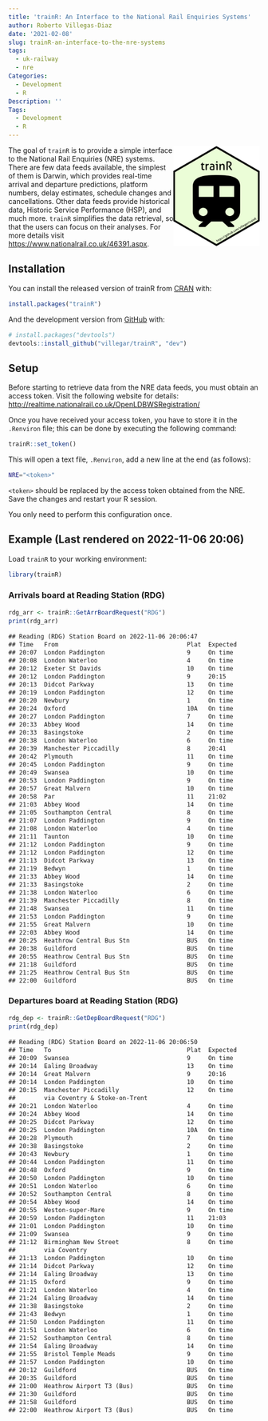 ```yaml
---
title: 'trainR: An Interface to the National Rail Enquiries Systems'
author: Roberto Villegas-Diaz
date: '2021-02-08'
slug: trainR-an-interface-to-the-nre-systems
tags:
  - uk-railway
  - nre
Categories:
  - Development
  - R
Description: ''
Tags:
  - Development
  - R
---
```


<img src="https://raw.githubusercontent.com/villegar/trainR/main/inst/images/logo.png" alt="logo" align="right" height=200px/>

The goal of `trainR` is to provide a simple interface to the 
National Rail Enquiries (NRE) systems. There are few data feeds 
available, the simplest of them is Darwin, which provides real-time 
arrival and departure predictions, platform numbers, delay estimates, 
schedule changes and cancellations. Other data feeds provide historical 
data, Historic Service Performance (HSP), and much more. `trainR` 
simplifies the data retrieval, so that the users can focus on their 
analyses. For more details visit 
https://www.nationalrail.co.uk/46391.aspx.

## Installation

You can install the released version of trainR from [CRAN](https://CRAN.R-project.org) with:

``` r
install.packages("trainR")
```

And the development version from [GitHub](https://github.com/) with:

``` r
# install.packages("devtools")
devtools::install_github("villegar/trainR", "dev")
```

## Setup
Before starting to retrieve data from the NRE data feeds, you must obtain an access token. 
Visit the following website for details: http://realtime.nationalrail.co.uk/OpenLDBWSRegistration/

Once you have received your access token, you have to store it in the `.Renviron` file; this can be 
done by executing the following command:


```r
trainR::set_token()
```

This will open a text file, `.Renviron`, add a new line at the end (as follows):

```bash
NRE="<token>"
```

`<token>` should be replaced by the access token obtained from the NRE. Save the changes and restart 
your R session.

You only need to perform this configuration once.

## Example (Last rendered on 2022-11-06 20:06)

Load `trainR` to your working environment:

```r
library(trainR)
```

### Arrivals board at Reading Station (RDG)


```r
rdg_arr <- trainR::GetArrBoardRequest("RDG")
print(rdg_arr)
```

```
## Reading (RDG) Station Board on 2022-11-06 20:06:47
## Time   From                                    Plat  Expected
## 20:07  London Paddington                       9     On time
## 20:08  London Waterloo                         4     On time
## 20:12  Exeter St Davids                        10    On time
## 20:12  London Paddington                       9     20:15
## 20:13  Didcot Parkway                          13    On time
## 20:19  London Paddington                       12    On time
## 20:20  Newbury                                 1     On time
## 20:24  Oxford                                  10A   On time
## 20:27  London Paddington                       7     On time
## 20:33  Abbey Wood                              14    On time
## 20:33  Basingstoke                             2     On time
## 20:38  London Waterloo                         6     On time
## 20:39  Manchester Piccadilly                   8     20:41
## 20:42  Plymouth                                11    On time
## 20:45  London Paddington                       9     On time
## 20:49  Swansea                                 10    On time
## 20:53  London Paddington                       9     On time
## 20:57  Great Malvern                           10    On time
## 20:58  Par                                     11    21:02
## 21:03  Abbey Wood                              14    On time
## 21:05  Southampton Central                     8     On time
## 21:07  London Paddington                       9     On time
## 21:08  London Waterloo                         4     On time
## 21:11  Taunton                                 10    On time
## 21:12  London Paddington                       9     On time
## 21:12  London Paddington                       12    On time
## 21:13  Didcot Parkway                          13    On time
## 21:19  Bedwyn                                  1     On time
## 21:33  Abbey Wood                              14    On time
## 21:33  Basingstoke                             2     On time
## 21:38  London Waterloo                         6     On time
## 21:39  Manchester Piccadilly                   8     On time
## 21:48  Swansea                                 11    On time
## 21:53  London Paddington                       9     On time
## 21:55  Great Malvern                           10    On time
## 22:03  Abbey Wood                              14    On time
## 20:25  Heathrow Central Bus Stn                BUS   On time
## 20:38  Guildford                               BUS   On time
## 20:55  Heathrow Central Bus Stn                BUS   On time
## 21:18  Guildford                               BUS   On time
## 21:25  Heathrow Central Bus Stn                BUS   On time
## 22:00  Guildford                               BUS   On time
```

### Departures board at Reading Station (RDG)


```r
rdg_dep <- trainR::GetDepBoardRequest("RDG")
print(rdg_dep)
```

```
## Reading (RDG) Station Board on 2022-11-06 20:06:50
## Time   To                                      Plat  Expected
## 20:09  Swansea                                 9     On time
## 20:14  Ealing Broadway                         13    On time
## 20:14  Great Malvern                           9     20:16
## 20:14  London Paddington                       10    On time
## 20:15  Manchester Piccadilly                   12    On time
##        via Coventry & Stoke-on-Trent           
## 20:21  London Waterloo                         4     On time
## 20:24  Abbey Wood                              14    On time
## 20:25  Didcot Parkway                          12    On time
## 20:25  London Paddington                       10A   On time
## 20:28  Plymouth                                7     On time
## 20:38  Basingstoke                             2     On time
## 20:43  Newbury                                 1     On time
## 20:44  London Paddington                       11    On time
## 20:48  Oxford                                  9     On time
## 20:50  London Paddington                       10    On time
## 20:51  London Waterloo                         6     On time
## 20:52  Southampton Central                     8     On time
## 20:54  Abbey Wood                              14    On time
## 20:55  Weston-super-Mare                       9     On time
## 20:59  London Paddington                       11    21:03
## 21:01  London Paddington                       10    On time
## 21:09  Swansea                                 9     On time
## 21:12  Birmingham New Street                   8     On time
##        via Coventry                            
## 21:13  London Paddington                       10    On time
## 21:14  Didcot Parkway                          12    On time
## 21:14  Ealing Broadway                         13    On time
## 21:15  Oxford                                  9     On time
## 21:21  London Waterloo                         4     On time
## 21:24  Ealing Broadway                         14    On time
## 21:38  Basingstoke                             2     On time
## 21:43  Bedwyn                                  1     On time
## 21:50  London Paddington                       11    On time
## 21:51  London Waterloo                         6     On time
## 21:52  Southampton Central                     8     On time
## 21:54  Ealing Broadway                         14    On time
## 21:55  Bristol Temple Meads                    9     On time
## 21:57  London Paddington                       10    On time
## 20:12  Guildford                               BUS   On time
## 20:35  Guildford                               BUS   On time
## 21:00  Heathrow Airport T3 (Bus)               BUS   On time
## 21:30  Guildford                               BUS   On time
## 21:58  Guildford                               BUS   On time
## 22:00  Heathrow Airport T3 (Bus)               BUS   On time
```
